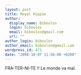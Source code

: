 ```yaml
---
layout: post
title: Royal Hippie
author:
  display_name: Biboulos
  login: biboulos
  email: biboulos@gmail.com
  url: ""
author_login: biboulos
author_email: biboulos@gmail.com
wordpress_id: 471
date: "2008-10-07 11:56:00 +0200"
---
```


FRA-TER-NI-TE !! Le monde va mal.
